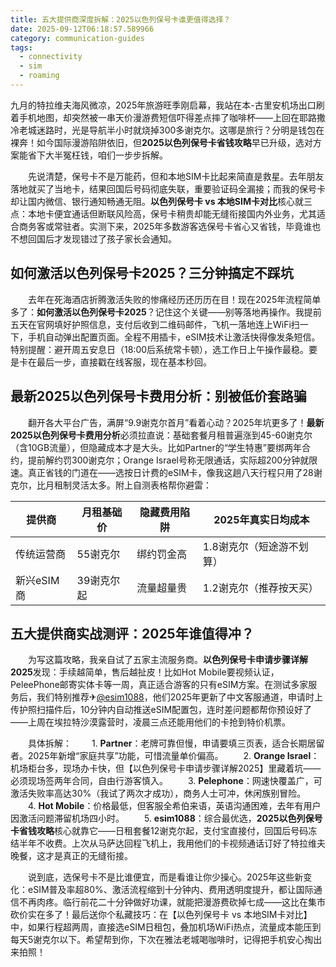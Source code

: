```yaml
---
title: 五大提供商深度拆解：2025以色列保号卡谁更值得选择？
date: 2025-09-12T06:18:57.589966
category: communication-guides
tags:
  - connectivity
  - sim
  - roaming
---
```


九月的特拉维夫海风微凉，2025年旅游旺季刚启幕，我站在本-古里安机场出口刷着手机地图，却突然被一串天价漫游费短信吓得差点摔了咖啡杯——上回在耶路撒冷老城迷路时，光是导航半小时就烧掉300多谢克尔。这哪是旅行？分明是钱包在裸奔！如今国际漫游陷阱依旧，但**2025以色列保号卡省钱攻略**早已升级，选对方案能省下大半冤枉钱，咱们一步步拆解。

　　先说清楚，保号卡不是万能药，但和本地SIM卡比起来简直是救星。去年朋友落地就买了当地卡，结果回国后号码彻底失联，重要验证码全漏接；而我的保号卡却让国内微信、银行通知畅通无阻。**以色列保号卡 vs 本地SIM卡对比**核心就三点：本地卡便宜通话但断联风险高，保号卡稍贵却能无缝衔接国内外业务，尤其适合商务客或常驻者。实测下来，2025年多数游客选保号卡省心又省钱，毕竟谁也不想回国后才发现错过了孩子家长会通知。

## 如何激活以色列保号卡2025？三分钟搞定不踩坑

　　去年在死海酒店折腾激活失败的惨痛经历还历历在目！现在2025年流程简单多了：**如何激活以色列保号卡2025**？记住这个关键——别等落地再操作。我提前五天在官网填好护照信息，支付后收到二维码邮件，飞机一落地连上WiFi扫一下，手机自动弹出配置页面。全程不用插卡，eSIM技术让激活快得像发条短信。特别提醒：避开周五安息日（18:00后系统常卡顿），选工作日上午操作最稳。要是卡在最后一步，直接戳在线客服，现在基本秒回。

## 最新2025以色列保号卡费用分析：别被低价套路骗

　　翻开各大平台广告，满屏“9.9谢克尔首月”看着心动？2025年坑更多了！**最新2025以色列保号卡费用分析**必须拉直说：基础套餐月租普遍涨到45-60谢克尔（含10GB流量），但隐藏成本才是大头。比如Partner的“学生特惠”要绑两年合约，提前解约罚300谢克尔；Orange Israel号称无限通话，实际超200分钟就限速。真正省钱的门道在——选按日计费的eSIM卡，像我这趟八天行程只用了28谢克尔，比月租制灵活太多。附上自测表格帮你避雷：

| 提供商 | 月租基础价 | 隐藏费用陷阱 | 2025年真实日均成本 |
|--------|------------|--------------|---------------------|
| 传统运营商 | 55谢克尔 | 绑约罚金高 | 1.8谢克尔（短途游不划算） |
| 新兴eSIM商 | 39谢克尔起 | 流量超量贵 | 1.2谢克尔（推荐按天买） |

## 五大提供商实战测评：2025年谁值得冲？

　　为写这篇攻略，我亲自试了五家主流服务商。**以色列保号卡申请步骤详解2025**发现：手续越简单，售后越扯皮！比如Hot Mobile要视频认证，PeleePhone邮寄实体卡等一周，真正适合游客的只有eSIM方案。在测试多家服务后，我们特别推荐✈[@esim1088](https://t.me/s/esim1088)，他们2025年更新了中文客服通道，申请时上传护照扫描件后，10分钟内自动推送eSIM配置包，连时差问题都帮你预设好了——上周在埃拉特沙漠露营时，凌晨三点还能用他们的卡抢到特价机票。

　　具体拆解：
　　1. **Partner**：老牌可靠但慢，申请要填三页表，适合长期居留者。2025年新增“家庭共享”功能，可惜流量单价偏高。
　　2. **Orange Israel**：机场柜台多，现场办卡快，但【以色列保号卡申请步骤详解2025】里藏着坑——必须现场签两年合同，自由行游客慎入。
　　3. **Pelephone**：网速快覆盖广，可激活失败率高达30%（我试了两次才成功），商务人士可冲，休闲族别冒险。
　　4. **Hot Mobile**：价格最低，但客服全希伯来语，英语沟通困难，去年有用户因激活问题滞留机场四小时。
　　5. **esim1088**：综合最优选，**2025以色列保号卡省钱攻略**核心就靠它——日租套餐12谢克尔起，支付宝直接付，回国后号码冻结半年不收费。上次从马萨达回程飞机上，我用他们的卡视频通话订好了特拉维夫晚餐，这才是真正的无缝衔接。

　　说到底，选保号卡不是比谁便宜，而是看谁让你少操心。2025年这些新变化：eSIM普及率超80%、激活流程缩到十分钟内、费用透明度提升，都让国际通信不再肉疼。临行前花二十分钟做好功课，就能把漫游费砍掉七成——这比在集市砍价实在多了！最后送你个私藏技巧：在【以色列保号卡 vs 本地SIM卡对比】中，如果行程超两周，直接选eSIM日租包，叠加机场WiFi热点，流量成本能压到每天5谢克尔以下。希望帮到你，下次在雅法老城喝咖啡时，记得把手机安心掏出来拍照！